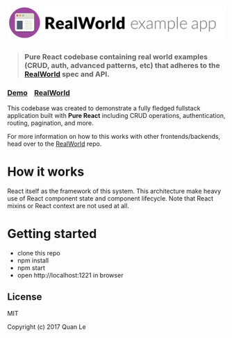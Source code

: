 # ![RealWorld Example App](logo.png)

> ### Pure React codebase containing real world examples (CRUD, auth, advanced patterns, etc) that adheres to the [RealWorld](https://github.com/gothinkster/realworld) spec and API.


### [Demo](https://quanla.github.io/pure-react-sample-realworld-pages/)&nbsp;&nbsp;&nbsp;&nbsp;[RealWorld](https://github.com/gothinkster/realworld)


This codebase was created to demonstrate a fully fledged fullstack application built with **Pure React** including CRUD operations, authentication, routing, pagination, and more.

For more information on how to this works with other frontends/backends, head over to the [RealWorld](https://github.com/gothinkster/realworld) repo.

# How it works

React itself as the framework of this system. This architecture make heavy use of React component state and component lifecycle. Note that React mixins or React context are not used at all.

# Getting started

* clone this repo
* npm install
* npm start
* open http://localhost:1221 in browser


## License

MIT

Copyright (c) 2017 Quan Le